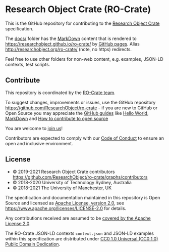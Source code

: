 # Research Object Crate (RO-Crate)

This is the GitHub repository for contributing to the [Research Object Crate](https://researchobject.github.io/ro-crate/) specification.

The [docs/](docs/) folder has the [MarkDown](https://guides.github.com/features/mastering-markdown) content that is rendered to <https://researchobject.github.io/ro-crate/> by [GitHub pages](https://pages.github.com/). Alias <http://researchobject.org/ro-crate/> (note, no https) redirects.

Feel free to use other folders for non-web content, e.g. examples, JSON-LD contexts, test scripts.

## Contribute

This repository is coordinated by the [RO-Crate team](https://researchobject.github.io/ro-crate/#contribute).

To suggest changes, improvements or issues, use the GitHub repository
<https://github.com/ResearchObject/ro-crate> - if you are new to GitHub or Open
Source you may appreciate the [GitHub guides](https://guides.github.com/) like
[Hello World](https://guides.github.com/activities/hello-world/),
[MarkDown](https://guides.github.com/features/mastering-markdown/) and [How to
contribute to open source](https://opensource.guide/how-to-contribute/)

You are welcome to [join us](https://github.com/ResearchObject/ro-crate/issues/1)! 

Contributors are expected to comply with our [Code of Conduct](CODE_OF_CONDUCT.md)
to ensure an open and inclusive environment.

## License

* © 2019-2021 Research Object Crate contributors <https://github.com/ResearchObject/ro-crate/graphs/contributors>
* © 2018-2020 University of Technology Sydney, Australia
* © 2018-2021 The University of Manchester, UK

The specification and documentation maintained in this repository is Open Source and licensed as [Apache License, version 2.0](LICENSE), see <https://www.apache.org/licenses/LICENSE-2.0> for details.

Any contributions received are assumed to be [covered by the Apache License 2.0](https://www.apache.org/licenses/LICENSE-2.0#contributions).

The RO-Crate JSON-LD contexts `context.json` and JSON-LD examples within this specification are distributed under [CC0 1.0 Universal (CC0 1.0) Public Domain Dedication](https://creativecommons.org/publicdomain/zero/1.0/). 